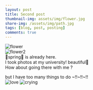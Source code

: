 ```yaml
---
layout: post
title: Second post
thumbnail-img: assets/img/flower.jpg
share-img: /assets/img/path.jpg
tags: [blog, post, posting]
comments: true
---
```


![flower](https://user-images.githubusercontent.com/126739223/227748682-eafba914-4652-41aa-8248-fdbdaac09c82.jpg)  
![flower2](https://user-images.githubusercontent.com/126739223/227754493-ca32aa89-b61d-4c34-bc63-aa336a58c0c3.jpg)  
🌸spring🌸 is already here.  
I took photos at my university!
beautiful🌸  
How about going there with me ?

but I have too many things to do ~!!~!!~!!  
![love](https://user-images.githubusercontent.com/126739223/227749112-d7f459ce-6c7c-4a66-8bac-dad2310fe744.png)
![crying](https://user-images.githubusercontent.com/126739223/227748785-e8c665c1-4db1-4883-8ec7-1ec9e0581cd4.jpg)





